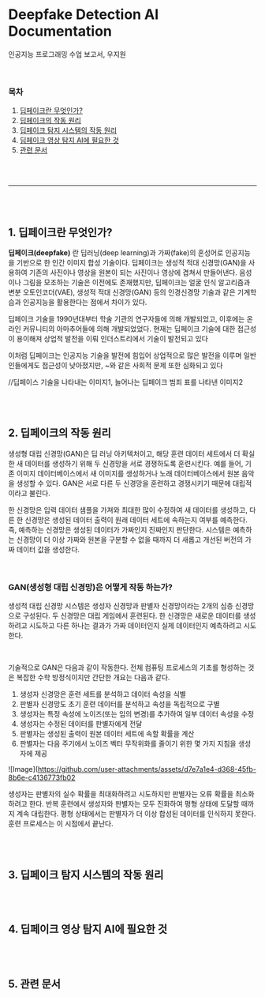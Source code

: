 # Deepfake Detection AI Documentation

인공지능 프로그래밍 수업 보고서, 우지원

<br>

### 목차
1. [딥페이크란 무엇인가?](#1-딥페이크란-무엇인가)
2. [딥페이크의 작동 원리](#2-딥페이크의-작동-원리)
3. [딥페이크 탐지 시스템의 작동 원리](#3-딥페이크-탐지-시스템의-작동-원리)
4. [딥페이크 영상 탐지 AI에 필요한 것](#4-딥페이크-영상-탐지-ai에-필요한-것)
5. [관련 문서](#5-관련-문서)

<br><br>

---

<br><br>

## 1. 딥페이크란 무엇인가?

__딥페이크(deepfake)__ 란 딥러닝(deep learning)과 가짜(fake)의 혼성어로 인공지능을 기반으로 한 인간 이미지 합성 기술이다. 
딥페이크는 생성적 적대 신경망(GAN)을 사용하여 기존의 사진이나 영상을 원본이 되는 사진이나 영상에 겹쳐서 만들어낸다.
음성이나 그림을 모조하는 기술은 이전에도 존재했지만, 딥페이크는 얼굴 인식 알고리즘과 변분 오토인코더(VAE), 생성적 적대 신경망(GAN) 
등의 인경신경망 기술과 같은 기계학습과 인공지능을 활용한다는 점에서 차이가 있다.

딥페이크 기술을 1990년대부터 학술 기관의 연구자들에 의해 개발되었고, 이후에는 온라인 커뮤니티의 아마추어들에 의해 개발되었었다.
현재는 딥페이크 기술에 대한 접근성이 용이해져 상업적 발전을 이뤄 인더스트리에서 기술이 발전되고 있다

이처럼 딥페이크는 인공지능 기술을 발전에 힘입어 상업적으로 많은 발전을 이루며 일반인들에게도 접근성이 낮아졌지만,  ~와 같은 사회적 문제 또한 심화되고 있다

//딥페이스 기술을 나타내는 이미지1, 늘어나는 딥페이크 범죄 표를 나타낸 이미지2


<br><br>


## 2. 딥페이크의 작동 원리 

생성형 대립 신경망(GAN)은 딥 러닝 아키텍처이고, 해당 훈련 데이터 세트에서 더 확실한 새 데이터를 생성하기 위해 두 신경망을 서로 경쟁하도록 훈련시킨다. 
예를 들어, 기존 이미지 데이터베이스에서 새 이미지를 생성하거나 노래 데이터베이스에서 원본 음악을 생성할 수 있다. GAN은 서로 다른 두 신경망을 훈련하고 경쟁시키기 때문에 대립적이라고 불린다. 

한 신경망은 입력 데이터 샘플을 가져와 최대한 많이 수정하여 새 데이터를 생성하고, 다른 한 신경망은 생성된 데이터 출력이 원래 데이터 세트에 속하는지 여부를 예측한다. 
즉, 예측하는 신경망은 생성된 데이터가 가짜인지 진짜인지 판단한다. 시스템은 예측하는 신경망이 더 이상 가짜와 원본을 구분할 수 없을 때까지 더 새롭고 개선된 버전의 가짜 데이터 값을 생성한다.

<br>

### GAN(생성형 대립 신경망)은 어떻게 작동 하는가?

생성적 대립 신경망 시스템은 생성자 신경망과 판별자 신경망이라는 2개의 심층 신경망으로 구성된다. 두 신경망은 대립 게임에서 훈련된다. 
한 신경망은 새로운 데이터를 생성하려고 시도하고 다른 하나는 결과가 가짜 데이터인지 실제 데이터인지 예측하려고 시도한다.

<br>

기술적으로 GAN은 다음과 같이 작동한다. 전체 컴퓨팅 프로세스의 기초를 형성하는 것은 복잡한 수학 방정식이지만 간단한 개요는 다음과 같다.

1. 생성자 신경망은 훈련 세트를 분석하고 데이터 속성을 식별
2. 판별자 신경망도 초기 훈련 데이터를 분석하고 속성을 독립적으로 구별
3. 생성자는 특정 속성에 노이즈(또는 임의 변경)를 추가하여 일부 데이터 속성을 수정
4. 생성자는 수정된 데이터를 판별자에게 전달
5. 판별자는 생성된 출력이 원본 데이터 세트에 속할 확률을 계산
6. 판별자는 다음 주기에서 노이즈 벡터 무작위화를 줄이기 위한 몇 가지 지침을 생성자에 제공

![Image](https://github.com/user-attachments/assets/d7e7a1e4-d368-45fb-8b6e-c4136773fb02

생성자는 판별자의 실수 확률을 최대화하려고 시도하지만 판별자는 오류 확률을 최소화하려고 한다. 반복 훈련에서 생성자와 판별자는 모두 진화하여 평형 상태에 도달할 때까지 계속 대립한다. 
평형 상태에서는 판별자가 더 이상 합성된 데이터를 인식하지 못한다. 훈련 프로세스는 이 시점에서 끝난다.

<br><br>

## 3. 딥페이크 탐지 시스템의 작동 원리


<br><br>


## 4. 딥페이크 영상 탐지 AI에 필요한 것


<br><br>

## 5. 관련 문서
